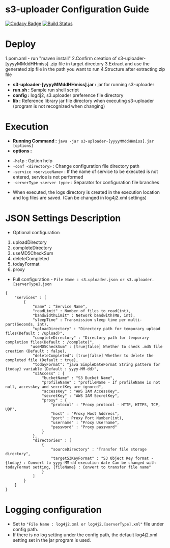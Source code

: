 # s3-uploader Configuration Guide

[![Codacy Badge](https://api.codacy.com/project/badge/Grade/1eeab09546e14a8db402359e6c3e27a7)](https://app.codacy.com/manual/anthunt01/aws-s3-uploader?utm_source=github.com&utm_medium=referral&utm_content=anthunt/aws-s3-uploader&utm_campaign=Badge_Grade_Dashboard)
[![Build Status](https://travis-ci.org/anthunt/aws-s3-uploader.svg?branch=master)](https://travis-ci.org/anthunt/aws-s3-uploader)

# Deploy

>
 1.pom.xml - run "maven install" 
 2.Confirm creation of s3-uploader- [yyyyMMddHHmiss] .zip file in target directory
 3.Extract and use the generated zip file in the path you want to run
 4.Structure after extracting zip file

>>
* **s3-uploader-[yyyyMMddHHmiss].jar :** jar for running s3-uploader
* **run.sh :** Sample run shell script
* **config :** log4j2, s3.uploader preference file directory
* **lib :** Reference library jar file directory when executing s3-uploader (program is not recognized when changing)

# Execution

>
* **Running Command :** `java -jar s3-uploader-[yyyyMMddHHmiss].jar [options]`
* **options :**

>>
* `-help` : Option help
* `-conf <directory>` : Change configuration file directory path
* `-service <serviceName>` : If the name of service to be executed is not entered, service is not performed
* `-serverType <server type>` : Separator for configuration file branches

>
* When executed, the logs directory is created in the execution location and log files are saved. (Can be changed in log4j2.xml settings)

# JSON Settings Description

* Optional configuration

>
 1. uploadDirectory
 2. completeDirectory
 3. useMD5CheckSum
 4. deleteCompleted
 5. todayFormat
 6. proxy

* Full configuration - `File Name : s3.uploader.json or s3.uploader.[serverType].json` 

>
	{
		"services" : [ 
			{
				"name" : "Service Name",
				"readLimit" : Number of files to read(int),
				"bandwidthLimit" : Network bandwith(MB, int),
				"sleepTime" : Transmission sleep time per multi-part(Seconds, int),
				"uploadDirectory" : "Directory path for temporary upload files(Default : /upload)",
				"completeDirectory" : "Directory path for temporary completion files(Default : /complete)",
			   "useMD5CheckSum" : [true|false] Whether to check .md5 file creation (Default : false),
				"deleteCompleted": [true|false] Whether to delete the completed file (Default : true),
				"todayFormat": "java SimpleDateFormat String pattern for {today} variable (Default : yyyy-MM-dd)",
				"s3Access" : {
					"bucketName" : "S3 Bucket Name",
	      			"profileName" : "profileName - If profileName is not null, accesskey and secretKey are ignored",
					"accessKey" : "AWS IAM AccessKey",
					"secretKey" : "AWS IAM SecretKey",
					"proxy" : {
						"protocol" : "Proxy protocol - HTTP, HTTPS, TCP, UDP",
						"host" : "Proxy Host Address",
						"port" : Proxy Port Number(int),
						"username" : "Proxy Username",
	        			"password" : "Proxy password"
					}
				},
				"directories" : [ 
					{
						"sourceDirectory" : "Transfer file storage directory",
						"targetS3KeyFormat" : "S3 Object Key format - {today} : Convert to yyyy-MM-dd execution date Can be changed with todayFormat setting, {fileName} : Convert to transfer file name"
					} 
				]
			} 
		]
	}

# Logging configuration
 
>
* Set to `"File Name : log4j2.xml or log4j2.[serverType].xml"` file under config path.
* If there is no log setting under the config path, the default log4j2.xml setting set in the jar program is used.

